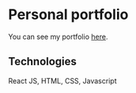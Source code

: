 # Personal portfolio

 You can see my portfolio [here](https://marcelkolarcik.herokuapp.com).

## Technologies

React JS, HTML, CSS, Javascript

